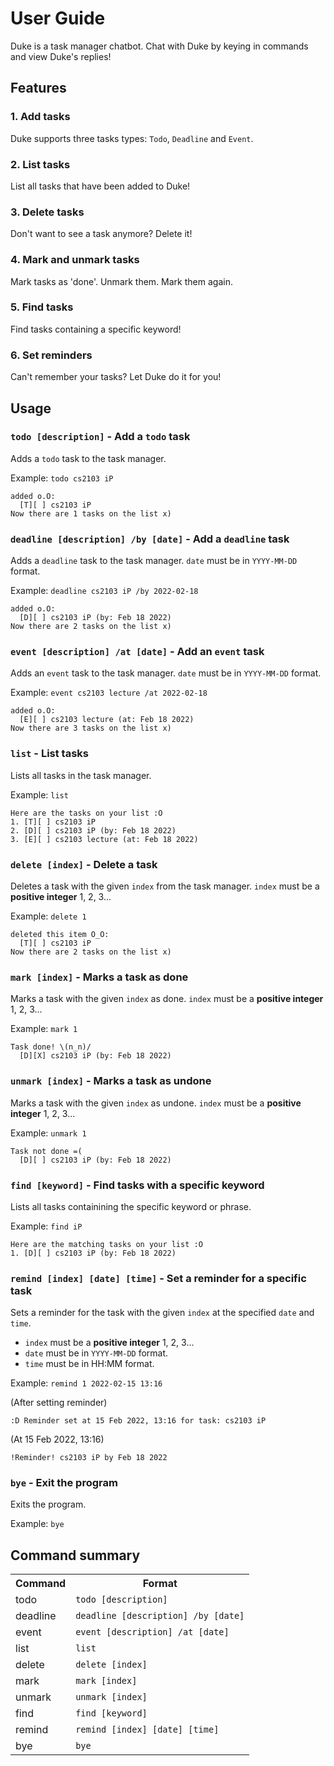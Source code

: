 # User Guide
Duke is a task manager chatbot. Chat with Duke by keying in commands and view Duke's replies!

## Features 

### 1. Add tasks
Duke supports three tasks types: `Todo`, `Deadline` and `Event`.

### 2. List tasks
List all tasks that have been added to Duke!

### 3. Delete tasks
Don't want to see a task anymore? Delete it!

### 4. Mark and unmark tasks
Mark tasks as 'done'. Unmark them. Mark them again.

### 5. Find tasks
Find tasks containing a specific keyword!

### 6. Set reminders
Can't remember your tasks? Let Duke do it for you!

## Usage

### `todo [description]` - Add a `todo` task
Adds a `todo` task to the task manager. 

Example: `todo cs2103 iP`

```
added o.O:
  [T][ ] cs2103 iP
Now there are 1 tasks on the list x)
```

### `deadline [description] /by [date]` - Add a `deadline` task
Adds a `deadline` task to the task manager. `date` must be in `YYYY-MM-DD` format.

Example: `deadline cs2103 iP /by 2022-02-18`

```
added o.O:
  [D][ ] cs2103 iP (by: Feb 18 2022)
Now there are 2 tasks on the list x)
```

### `event [description] /at [date]` - Add an `event` task
Adds an `event` task to the task manager. `date` must be in `YYYY-MM-DD` format.

Example: `event cs2103 lecture /at 2022-02-18`

```
added o.O:
  [E][ ] cs2103 lecture (at: Feb 18 2022)
Now there are 3 tasks on the list x)
```

### `list` - List tasks
Lists all tasks in the task manager.

Example: `list`

```
Here are the tasks on your list :O
1. [T][ ] cs2103 iP
2. [D][ ] cs2103 iP (by: Feb 18 2022)
3. [E][ ] cs2103 lecture (at: Feb 18 2022)
```

### `delete [index]` - Delete a task
Deletes a task with the given `index` from the task manager. `index` must be a **positive integer** 1, 2, 3...

Example: `delete 1`

```
deleted this item O_O:
  [T][ ] cs2103 iP
Now there are 2 tasks on the list x)
```

### `mark [index]` - Marks a task as done
Marks a task with the given `index` as done. `index` must be a **positive integer** 1, 2, 3...

Example: `mark 1`

```
Task done! \(n_n)/
  [D][X] cs2103 iP (by: Feb 18 2022)
```

### `unmark [index]` - Marks a task as undone
Marks a task with the given `index` as undone. `index` must be a **positive integer** 1, 2, 3...

Example: `unmark 1`

```
Task not done =(
  [D][ ] cs2103 iP (by: Feb 18 2022)
```

### `find [keyword]` - Find tasks with a specific keyword
Lists all tasks containining the specific keyword or phrase. 

Example: `find iP`

```
Here are the matching tasks on your list :O
1. [D][ ] cs2103 iP (by: Feb 18 2022)
```

### `remind [index] [date] [time]` - Set a reminder for a specific task
Sets a reminder for the task with the given `index` at the specified `date` and `time`.
- `index` must be a **positive integer** 1, 2, 3...
- `date` must be in `YYYY-MM-DD` format.
- `time` must be in HH:MM format.

Example: `remind 1 2022-02-15 13:16`

(After setting reminder)
```
:D Reminder set at 15 Feb 2022, 13:16 for task: cs2103 iP
```
(At 15 Feb 2022, 13:16)
```
!Reminder! cs2103 iP by Feb 18 2022
```

### `bye` - Exit the program
Exits the program.

Example: `bye`

## Command summary
<table>
  <tr>
    <th>Command</th>
    <th>Format</th>
  </tr>
  <tr>
    <td>todo</td>
    <td><code>todo [description]</code></td>
  </tr>
  <tr>
    <td>deadline</td>
    <td><code>deadline [description] /by [date]</code></td>
  </tr>
  <tr>
    <td>event</td>
    <td><code>event [description] /at [date]</code></td>
  </tr>
  <tr>
    <td>list</td>
    <td><code>list</code></td>
  </tr>
  <tr>
    <td>delete</td>
    <td><code>delete [index]</code></td>
  </tr>
  <tr>
    <td>mark</td>
    <td><code>mark [index]</code></td>
  </tr>
  <tr>
    <td>unmark</td>
    <td><code>unmark [index]</code></td>
  </tr>
  <tr>
    <td>find</td>
    <td><code>find [keyword]</code></td>
  </tr>
  <tr>
    <td>remind</td>
    <td><code>remind [index] [date] [time]</code></td>
  </tr>
  <tr>
    <td>bye</td>
    <td><code>bye</code></td>
